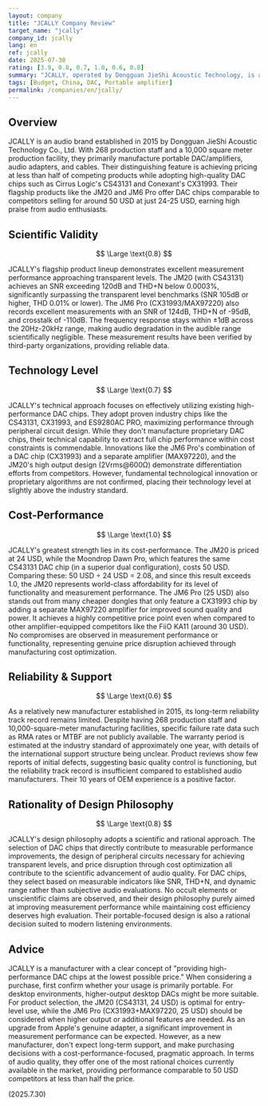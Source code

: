 ```yaml
---
layout: company
title: "JCALLY Company Review"
target_name: "jcally"
company_id: jcally
lang: en
ref: jcally
date: 2025-07-30
rating: [3.9, 0.8, 0.7, 1.0, 0.6, 0.8]
summary: "JCALLY, operated by Dongguan JieShi Acoustic Technology, is a Chinese manufacturer specializing in cost-effective portable DAC/amplifiers. They achieve equivalent performance to competitors at less than half the price by utilizing high-quality DAC chips like CS43131 and CX31993."
tags: [Budget, China, DAC, Portable amplifier]
permalink: /companies/en/jcally/
---
```

## Overview

JCALLY is an audio brand established in 2015 by Dongguan JieShi Acoustic Technology Co., Ltd. With 268 production staff and a 10,000 square meter production facility, they primarily manufacture portable DAC/amplifiers, audio adapters, and cables. Their distinguishing feature is achieving pricing at less than half of competing products while adopting high-quality DAC chips such as Cirrus Logic's CS43131 and Conexant's CX31993. Their flagship products like the JM20 and JM6 Pro offer DAC chips comparable to competitors selling for around 50 USD at just 24-25 USD, earning high praise from audio enthusiasts.

## Scientific Validity

$$ \Large \text{0.8} $$

JCALLY's flagship product lineup demonstrates excellent measurement performance approaching transparent levels. The JM20 (with CS43131) achieves an SNR exceeding 120dB and THD+N below 0.0003%, significantly surpassing the transparent level benchmarks (SNR 105dB or higher, THD 0.01% or lower). The JM6 Pro (CX31993/MAX97220) also records excellent measurements with an SNR of 124dB, THD+N of -95dB, and crosstalk of -110dB. The frequency response stays within ±1dB across the 20Hz-20kHz range, making audio degradation in the audible range scientifically negligible. These measurement results have been verified by third-party organizations, providing reliable data.

## Technology Level

$$ \Large \text{0.7} $$

JCALLY's technical approach focuses on effectively utilizing existing high-performance DAC chips. They adopt proven industry chips like the CS43131, CX31993, and ES9280AC PRO, maximizing performance through peripheral circuit design. While they don't manufacture proprietary DAC chips, their technical capability to extract full chip performance within cost constraints is commendable. Innovations like the JM6 Pro's combination of a DAC chip (CX31993) and a separate amplifier (MAX97220), and the JM20's high output design (2Vrms@600Ω) demonstrate differentiation efforts from competitors. However, fundamental technological innovation or proprietary algorithms are not confirmed, placing their technology level at slightly above the industry standard.

## Cost-Performance

$$ \Large \text{1.0} $$

JCALLY's greatest strength lies in its cost-performance. The JM20 is priced at 24 USD, while the Moondrop Dawn Pro, which features the same CS43131 DAC chip (in a superior dual configuration), costs 50 USD. Comparing these: 50 USD ÷ 24 USD = 2.08, and since this result exceeds 1.0, the JM20 represents world-class affordability for its level of functionality and measurement performance. The JM6 Pro (25 USD) also stands out from many cheaper dongles that only feature a CX31993 chip by adding a separate MAX97220 amplifier for improved sound quality and power. It achieves a highly competitive price point even when compared to other amplifier-equipped competitors like the FiiO KA11 (around 30 USD). No compromises are observed in measurement performance or functionality, representing genuine price disruption achieved through manufacturing cost optimization.

## Reliability & Support

$$ \Large \text{0.6} $$

As a relatively new manufacturer established in 2015, its long-term reliability track record remains limited. Despite having 268 production staff and 10,000-square-meter manufacturing facilities, specific failure rate data such as RMA rates or MTBF are not publicly available. The warranty period is estimated at the industry standard of approximately one year, with details of the international support structure being unclear. Product reviews show few reports of initial defects, suggesting basic quality control is functioning, but the reliability track record is insufficient compared to established audio manufacturers. Their 10 years of OEM experience is a positive factor.

## Rationality of Design Philosophy

$$ \Large \text{0.8} $$

JCALLY's design philosophy adopts a scientific and rational approach. The selection of DAC chips that directly contribute to measurable performance improvements, the design of peripheral circuits necessary for achieving transparent levels, and price disruption through cost optimization all contribute to the scientific advancement of audio quality. For DAC chips, they select based on measurable indicators like SNR, THD+N, and dynamic range rather than subjective audio evaluations. No occult elements or unscientific claims are observed, and their design philosophy purely aimed at improving measurement performance while maintaining cost efficiency deserves high evaluation. Their portable-focused design is also a rational decision suited to modern listening environments.

## Advice

JCALLY is a manufacturer with a clear concept of "providing high-performance DAC chips at the lowest possible price." When considering a purchase, first confirm whether your usage is primarily portable. For desktop environments, higher-output desktop DACs might be more suitable. For product selection, the JM20 (CS43131, 24 USD) is optimal for entry-level use, while the JM6 Pro (CX31993+MAX97220, 25 USD) should be considered when higher output or additional features are needed. As an upgrade from Apple's genuine adapter, a significant improvement in measurement performance can be expected. However, as a new manufacturer, don't expect long-term support, and make purchasing decisions with a cost-performance-focused, pragmatic approach. In terms of audio quality, they offer one of the most rational choices currently available in the market, providing performance comparable to 50 USD competitors at less than half the price.

(2025.7.30)
